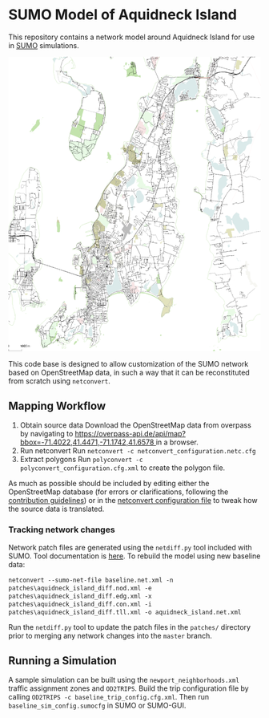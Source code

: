 # SUMO Model of Aquidneck Island
This repository contains a network model around Aquidneck Island for use in [SUMO](https://sumo.dlr.de/wiki/Simulation_of_Urban_MObility_-_Wiki) simulations.

![network overview](images/netedit_overview_map.png)

This code base is designed to allow customization of the SUMO network based on OpenStreetMap data, in such a way that it can be reconstituted from scratch using `netconvert`.

## Mapping Workflow

1. Obtain source data
Download the OpenStreetMap data from overpass by navigating to [https://overpass-api.de/api/map?bbox=-71.4022,41.4471,-71.1742,41.6578
](https://overpass-api.de/api/map?bbox=-71.4022,41.4471,-71.1742,41.6578
) in a browser.
2. Run netconvert
Run `netconvert -c netconvert_configuration.netc.cfg`
3. Extract polygons
  Run `polyconvert -c polyconvert_configuration.cfg.xml` to create the polygon file.

As much as possible should be included by editing either the OpenStreetMap database (for errors or clarifications, following the [contribution guidelines](https://wiki.openstreetmap.org/wiki/Good_practice)) or in the [netconvert configuration file](netconvert_configuration.netc.cfg) to tweak how the source data is translated.

### Tracking network changes

Network patch files are generated using the `netdiff.py` tool included with SUMO.  Tool documentation is [here](https://sumo.dlr.de/docs/Tools/Net.html#netdiffpy).  To rebuild the model using new baseline data:
```
netconvert --sumo-net-file baseline.net.xml -n patches\aquidneck_island_diff.nod.xml -e patches\aquidneck_island_diff.edg.xml -x patches\aquidneck_island_diff.con.xml -i patches\aquidneck_island_diff.tll.xml -o aquidneck_island.net.xml
```

Run the `netdiff.py` tool to update the patch files in the `patches/` directory prior to merging any network changes into the `master` branch.


## Running a Simulation
A sample simulation can be built using the `newport_neighborhoods.xml` traffic assignment zones and `OD2TRIPS`. Build the trip configuration file by calling `OD2TRIPS -c baseline_trip_config.cfg.xml`.  Then run `baseline_sim_config.sumocfg` in SUMO or SUMO-GUI.
